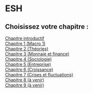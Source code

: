 # ESH
## Choisissez votre chapitre :
[Chapitre introductif](https://vaihess.github.io/eshece1/eshchapintro) <br />
[Chapitre 1 (Macro 1)](eshece1/eshchap1.md)<br />
[Chapitre 2 (Théories)](eshece1/eshchap2.md)<br />
[Chapitre 3 (Monnaie et finance)](eshece1/eshchap3.md)<br />
[Chapitre 4 (Sociologie)](eshece1/eshchap4.md)<br />
[Chapitre 5 (Entreprise)](eshece1/eshchap5.md)<br />
[Chapitre 6 (Croissance)](eshece1/eshchap6.md)<br />
[Chapitre 7 (Crises et fluctuations)](eshece1/eshchap7.md)<br />
[Chapitre 8 (à venir)](eshece1/eshchap8.md)<br />
[Chapitre 9 (à venir)](eshece1/eshchap9.md)<br />
